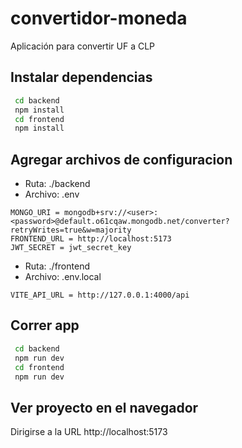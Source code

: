 # convertidor-moneda
Aplicación para convertir UF a CLP

## Instalar dependencias

```bash
 cd backend
 npm install
 cd frontend
 npm install
```

## Agregar archivos de configuracion

- Ruta: ./backend
- Archivo: .env

```
MONGO_URI = mongodb+srv://<user>:<password>@default.o61cqaw.mongodb.net/converter?retryWrites=true&w=majority
FRONTEND_URL = http://localhost:5173
JWT_SECRET = jwt_secret_key
```

- Ruta: ./frontend
- Archivo: .env.local

```
VITE_API_URL = http://127.0.0.1:4000/api
```

## Correr app

```bash
 cd backend
 npm run dev
 cd frontend
 npm run dev
```

## Ver proyecto en el navegador

Dirigirse a la URL http://localhost:5173